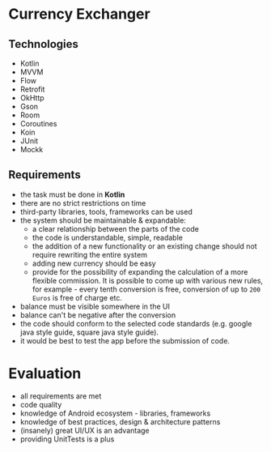 # Currency Exchanger

## Technologies
- Kotlin
- MVVM
- Flow
- Retrofit
- OkHttp
- Gson
- Room
- Coroutines
- Koin
- JUnit
- Mockk

## Requirements

- the task must be done in **Kotlin**
- there are no strict restrictions on time
- third-party libraries, tools, frameworks can be used
- the system should be maintainable & expandable:
    - a clear relationship between the parts of the code
    - the code is understandable, simple, readable
    - the addition of a new functionality or an existing change should not require rewriting the
      entire system
    - adding new currency should be easy
    - provide for the possibility of expanding the calculation of a more flexible commission. It is
      possible to come up with various new rules, for example - every tenth conversion is free,
      conversion of up to `200 Euros` is free of charge etc.
- balance must be visible somewhere in the UI
- balance can't be negative after the conversion
- the code should conform to the selected code standards (e.g. google java style guide, square java
  style guide).
- it would be best to test the app before the submission of code.

# Evaluation

- all requirements are met
- code quality
- knowledge of Android ecosystem - libraries, frameworks
- knowledge of best practices, design & architecture patterns
- (insanely) great UI/UX is an advantage
- providing UnitTests is a plus
